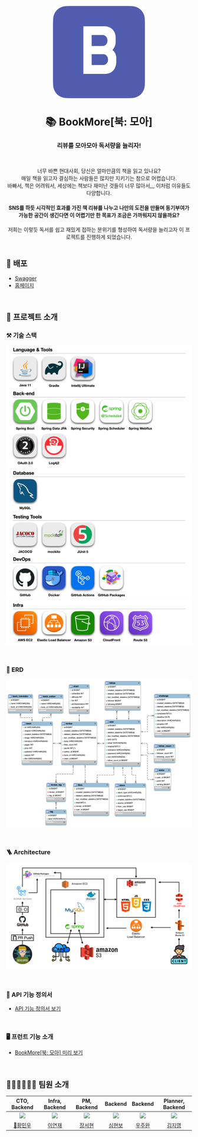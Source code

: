 <p align="middle">
    <img width="250px;" src="assets/favicon.png"/>
</p>

<div align="center">
<h1> 📚 BookMore[북: 모아] </h1>
<h3> 리뷰를 모아모아 독서량을 늘리자! </h3>

<br>

너무 바쁜 현대사회, 당신은 얼마만큼의 책을 읽고 있나요?<br>
매일 책을 읽고자 결심하는 사람들은 많지만 지키기는 참으로 어렵습니다.<br>
바빠서, 책은 어려워서, 세상에는 책보다 재미난 것들이 너무 많아서,,, 이처럼 이유들도 다양합니다.<br>

<h4> SNS를 하듯 시각적인 효과를 가진 책 리뷰를 나누고 나만의 도전을 만들며 동기부여가 가능한 공간이 생긴다면 이 어렵기만 한 목표가 조금은 가까워지지 않을까요? </h4>
저희는 이렇듯 독서를 쉽고 재밌게 접하는 분위기를 형성하여 독서량을 늘리고자 이 프로젝트를 진행하게 되었습니다.
</div>

<br>

## 📌 배포
- [Swagger](https://api.bookmore.site/swagger-ui/index.html)
- [홈페이지](https://www.bookmore.site)

<br>

## 📝 프로젝트 소개
### ⚒️ 기술 스택
![stack1](assets/stack1.png)
![stack2](assets/stack2.png)
![stack3](assets/stack3.png)

<br>

### 📍 ERD
![ERD](assets/bookmore-erd.png)

<br>

###  🪜 Architecture
![Architecture](assets/architecture.png)

<br>

### 📄 API 기능 정의서️
- [API 기능 정의서 보기](https://auspicious-scar-b04.notion.site/API-5a4851f8d97a4f8bab0e17521210addb)

<br>

### 🖥 프런트 기능 소개
- [BookMore[북: 모아] 미리 보기](https://auspicious-scar-b04.notion.site/BookMore-ba9f2e0cc4e344e0a048a49fff452302)

<br>

## 🙋🏻‍♂️🙋🏻‍♀️ 팀원 소개

|                  CTO, Backend                  |                Infra, Backend                 |                 PM, Backend                  |                    Backend                     |                     Backend                     |                 Planner, Backend                  |
|:----------------------------------------------:|:---------------------------------------------:|:--------------------------------------------:|:----------------------------------------------:|:-----------------------------------------------:|:-------------------------------------------------:|
| ![](https://github.com/menuhwang.png?size=200) | ![](https://github.com/yjyj1023.png?size=200) | ![](https://github.com/Senna97.png?size=200) | ![](https://github.com/simhyunbo.png?size=200) | ![](https://github.com/Universenn.png?size=200) | ![](https://github.com/Kim-Ji-Yeong.png?size=200) |
|     [👑황민우](https://github.com/menuhwang)      |      [이연재](https://github.com/yjyj1023)       |      [장서현](https://github.com/Senna97)       |      [심현보](https://github.com/simhyunbo)       |      [우주완](https://github.com/Universenn)       |      [김지영](https://github.com/Kim-Ji-Yeong)       |